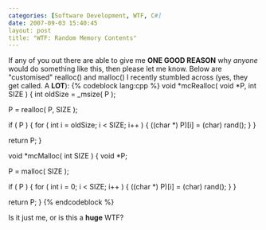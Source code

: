 ```yaml
---
categories: [Software Development, WTF, C#]
date: 2007-09-03 15:40:45
layout: post
title: "WTF: Random Memory Contents"
---
```

If any of you out there are able to give me <strong>ONE GOOD REASON</strong> why <em>anyone</em> would do something like this, then please let me know. Below are "customised" realloc() and malloc() I recently stumbled across (yes, they get called. A <strong>LOT</strong>):
{% codeblock lang:cpp %}
void *mcRealloc( void *P, int SIZE )
{
  int oldSize = _msize( P );

  P = realloc( P, SIZE );

  if ( P )
  {
    for ( int i = oldSize; i < SIZE; i++ )
    {
      ((char *) P)[i] = (char) rand();
    }
  }

  return P;
}

void *mcMalloc( int SIZE )
{
  void *P;

  P = malloc( SIZE );

  if ( P )
  {
    for ( int i = 0; i < SIZE; i++ )
    {
      ((char *) P)[i] = (char) rand();
    }
  }

  return P;
}
{% endcodeblock %}

Is it just me, or is this a <strong>huge</strong> WTF?
